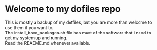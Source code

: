 # Welcome to my dofiles repo
This is mostly a backup of my dotfiles, but you are more than welcome to use them if you want to.\
The install_base_packages.sh file has most of the software that i need to get my system up and running.\
Read the README.md whenever available.

